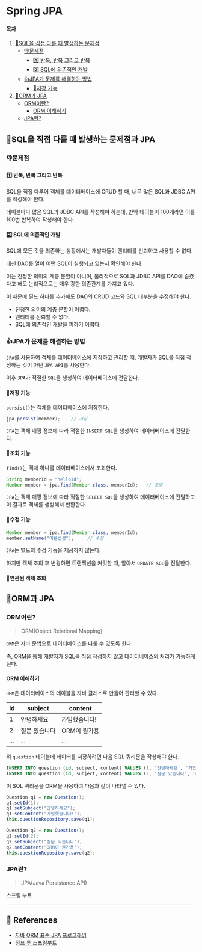 # Spring JPA
#### 목차
1. [🐸SQL을 직접 다룰 때 발생하는 문제점](#🐸sql을-직접-다룰-때-발생하는-문제점과-jpa)
    - [👎문제점](#👎문제점)
        - [1️⃣ 반복, 반복 그리고 반복](#1️⃣-반복-반복-그리고-반복)
        - [2️⃣ SQL에 의존적인 개발](#2️⃣-sql에-의존적인-개발)
    - [👍JPA가 문제를 해결하는 방법](#👍jpa가-문제를-해결하는-방법)
        - [📌저장 기능](#📌저장-기능)
2. [🐸ORM과 JPA](#🐸orm과-jpa)
    - [ORM이란?](#orm이란)
        - [ORM 이해하기](#orm-이해하기)
    - [JPA란?](#jpa란)

## 🐸SQL을 직접 다룰 때 발생하는 문제점과 JPA
### 👎문제점
#### 1️⃣ 반복, 반복 그리고 반복
SQL을 직접 다루어 객체를 데이터베이스에 CRUD 할 때, 너무 많은 SQL과 JDBC API를 작성해야 한다.

테이블마다 많은 SQL과 JDBC API를 작성해야 하는데, 만약 테이블이 100개라면 이를 100번 반복하여 작성해야 한다.

#### 2️⃣ SQL에 의존적인 개발
SQL에 모든 것을 의존하는 상황에서는 개발자들이 엔티티를 신뢰하고 사용할 수 없다.

대신 DAO를 열어 어떤 SQL이 실행되고 있는지 확인해야 한다.

이는 진정한 의미의 계층 분할이 아니며, 물리적으로 SQL과 JDBC API를 DAO에 숨겼다고 해도 논리적으로는 매우 강한 의존관계를 가지고 있다.

이 때문에 필드 하나를 추가해도 DAO의 CRUD 코드와 SQL 대부분을 수정해야 한다.

- 진정한 의미의 계층 분할이 어렵다.
- 엔티티를 신뢰할 수 없다.
- SQL에 의존적인 개발을 피하기 어렵다.

### 👍JPA가 문제를 해결하는 방법
`JPA`를 사용하여 객체를 데이터베이스에 저장하고 관리할 때, 개발자가 SQL를 직접 작성하는 것이 아닌 `JPA API`를 사용한다.

이후 `JPA`가 적절한 `SQL`을 생성하여 데이터베이스에 전달한다.

#### 📌저장 기능
`persist()`는 객체를 데이터베이스에 저장한다.
```java
jpa.persist(member);    // 저장
```
`JPA`는 객체 매핑 정보에 따라 적절한 `INSERT SQL`을 생성하여 데이터베이스에 전달한다.

#### 📌조회 기능
`find()`는 객체 하나를 데이터베이스에서 조회한다.
```java
String memberId = "helloId";
Member member = jpa.find(Member.class, memberId);   // 조회
```
`JPA`는 객체 매핑 정보에 따라 적절한 `SELECT SQL`을 생성하여 데이터베이스에 전달하고 이 결과로 객체를 생성해서 반환한다.

#### 📌수정 기능
```java
Member member = jpa.find(Member.class, memberId);
member.setName("이름변경");     // 수정
```
`JPA`는 별도의 수정 기능을 제공하지 않는다.

하지만 객체 조회 후 변경하면 트랜잭션을 커밋할 때, 알아서 `UPDATE SQL`을 전달한다.

#### 📌연관된 객체 조회

## 🐸ORM과 JPA
### ORM이란?
> ORM(Object Relational Mapping)

`ORM`은 자바 문법으로 데이터베이스를 다룰 수 있도록 한다.

즉, ORM을 통해 개발자가 SQL을 직접 작성하지 않고 데이터베이스의 처리가 가능하게 된다.

#### ORM 이해하기
`ORM`은 데이터베이스의 테이블을 자바 클래스로 만들어 관리할 수 있다.


|id|subject|content|
|--|--|--|
|1|안녕하세요|가입했습니다!|
|2|질문 있습니다|ORM이 뭔가용|
|...|...|...|

위 `question` 테이블에 데이터를 저장하려면 다음 SQL 쿼리문을 작성해야 한다.

```sql
INSERT INTO question (id, subject, content) VALUES (1, '안녕하세요', '가입했습니다!');
INSERT INTO question (id, subject, content) VALUES (2, '질문 있습니다', 'ORM이 뭔가용');
```

이 SQL 쿼리문을 ORM을 사용하여 다음과 같이 나타낼 수 있다.

```java
Question q1 = new Question();
q1.setId(1);
q1.setSubject("안녕하세요");
q1.setContent("가입했습니다!");
this.questionRepository.save(q1);

Question q2 = new Question();
q2.setId(2);
q2.setSubject("질문 있습니다");
q2.setContent("ORM이 뭔가용");
this.questionRepository.save(q2);
```

### JPA란?
> JPA(Java Persistance API)

스프링 부트

-----
## 💎 References
- [자바 ORM 표준 JPA 프로그래밍](https://product.kyobobook.co.kr/detail/S000000935744)
- [점프 투 스프링부트](https://wikidocs.net/161164)
